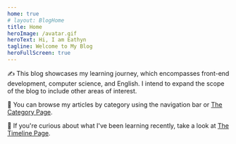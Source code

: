```yaml
---
home: true
# layout: BlogHome
title: Home
heroImage: /avatar.gif
heroText: Hi, I am Eathyn
tagline: Welcome to My Blog
heroFullScreen: true
---
```


:writing_hand: This blog showcases my learning journey, which encompasses front-end development, computer science, and English. I intend to expand the scope of the blog to include other areas of interest.

&#x1F3AF; You can browse my articles by category using the navigation bar or [The Category Page](/category).

:date: If you're curious about what I've been learning recently, take a look at [The Timeline Page](/timeline).

[//]: # (&#40;:adult: Visit [The About Me Page]&#40;/intro.md&#41; to know me more.&#41;)
